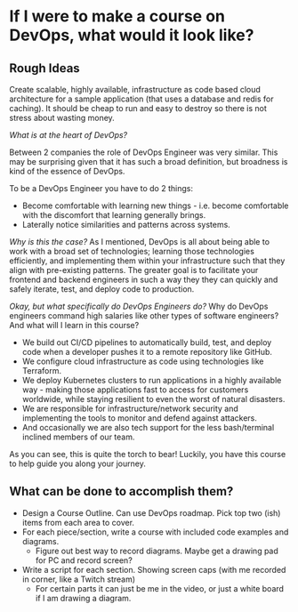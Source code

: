 # If I were to make a course on DevOps, what would it look like?

## Rough Ideas

Create scalable, highly available, infrastructure as code based cloud architecture for a sample application (that uses a database and redis for caching). It should be cheap to run and easy to destroy so there is not stress about wasting money.

*What is at the heart of DevOps?*

Between 2 companies the role of DevOps Engineer was very similar. This may be surprising given that it has such a broad definition, but broadness is kind of the essence of DevOps.

To be a DevOps Engineer you have to do 2 things:

* Become comfortable with learning new things - i.e. become comfortable with the discomfort that learning generally brings.
* Laterally notice similarities and patterns across systems.

*Why is this the case?*
As I mentioned, DevOps is all about being able to work with a broad set of technologies; learning those technologies efficiently, and implementing them within your infrastructure such that they align with pre-existing patterns. The greater goal is to facilitate your frontend and backend engineers in such a way they they can quickly and safely iterate, test, and deploy code to production.

*Okay, but what specifically do DevOps Engineers do?*
Why do DevOps engineers command high salaries like other types of software engineers?
And what will I learn in this course?

* We build out CI/CD pipelines to automatically build, test, and deploy code when a developer pushes it to a remote repository like GitHub.
* We configure cloud infrastructure as code using technologies like Terraform.
* We deploy Kubernetes clusters to run applications in a highly available way - making those applications fast to access for customers worldwide, while staying resilient to even the worst of natural disasters.
* We are responsible for infrastructure/network security and implementing the tools to monitor and defend against attackers.
* And occasionally we are also tech support for the less bash/terminal inclined members of our team.

As you can see, this is quite the torch to bear! Luckily, you have this course to help guide you along your journey.

## What can be done to accomplish them?

* Design a Course Outline. Can use DevOps roadmap. Pick top two (ish) items from each area to cover.
* For each piece/section, write a course with included code examples and diagrams.
  * Figure out best way to record diagrams. Maybe get a drawing pad for PC and record screen?
* Write a script for each section. Showing screen caps (with me recorded in corner, like a Twitch stream)
  * For certain parts it can just be me in the video, or just a white board if I am drawing a diagram.
